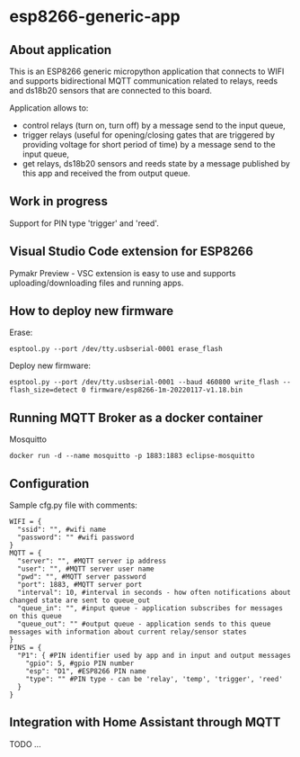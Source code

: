 # esp8266-generic-app

## About application
This is an ESP8266 generic micropython application that connects to WIFI and supports bidirectional MQTT communication related to relays, reeds and ds18b20 sensors that are connected to this board.

Application allows to:
- control relays (turn on, turn off) by a message send to the input queue,
- trigger relays (useful for opening/closing gates that are triggered by providing voltage for short period of time) by a message send to the input queue,
- get relays, ds18b20 sensors and reeds state by a message published by this app and received  the from output queue.

## Work in progress
Support for PIN type 'trigger' and 'reed'.

## Visual Studio Code extension for ESP8266
Pymakr Preview - VSC extension is easy to use and supports uploading/downloading files and running apps.

## How to deploy new firmware
Erase:
```
esptool.py --port /dev/tty.usbserial-0001 erase_flash
```
Deploy new firmware:
```
esptool.py --port /dev/tty.usbserial-0001 --baud 460800 write_flash --flash_size=detect 0 firmware/esp8266-1m-20220117-v1.18.bin
```

## Running MQTT Broker as a docker container
Mosquitto
```
docker run -d --name mosquitto -p 1883:1883 eclipse-mosquitto
```

## Configuration
Sample cfg.py file with comments:
```
WIFI = {
  "ssid": "", #wifi name
  "password": "" #wifi password
}
MQTT = {
  "server": "", #MQTT server ip address
  "user": "", #MQTT server user name
  "pwd": "", #MQTT server password
  "port": 1883, #MQTT server port
  "interval": 10, #interval in seconds - how often notifications about changed state are sent to queue_out
  "queue_in": "", #input queue - application subscribes for messages on this queue
  "queue_out": "" #output queue - application sends to this queue messages with information about current relay/sensor states
}
PINS = {
  "P1": { #PIN identifier used by app and in input and output messages
    "gpio": 5, #gpio PIN number
    "esp": "D1", #ESP8266 PIN name
    "type": "" #PIN type - can be 'relay', 'temp', 'trigger', 'reed'
  }
}
```
## Integration with Home Assistant through MQTT
TODO ...